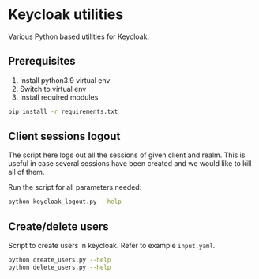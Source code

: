# Keycloak utilities

Various Python based utilities for Keycloak.

## Prerequisites
1. Install python3.9 virtual env
1. Switch to virtual env 
1. Install required modules
```sh
pip install -r requirements.txt
```

## Client sessions logout
The script here logs out all the sessions of given client and realm.  This is useful in case several sessions have been created and we would like to kill all of them.

Run the script for all parameters needed:
```sh
python keycloak_logout.py --help
```

## Create/delete users
Script to create users in keycloak. Refer to example `input.yaml`.
```sh
python create_users.py --help
python delete_users.py --help
```
